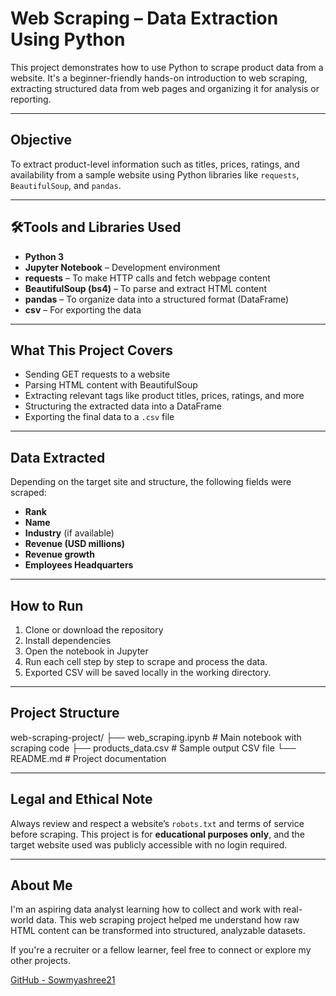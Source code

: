 # Web Scraping – Data Extraction Using Python

This project demonstrates how to use Python to scrape product data from a website. It's a beginner-friendly hands-on introduction to web scraping, extracting structured data from web pages and organizing it for analysis or reporting.

---

## Objective

To extract product-level information such as titles, prices, ratings, and availability from a sample website using Python libraries like `requests`, `BeautifulSoup`, and `pandas`.

---

## 🛠Tools and Libraries Used

- **Python 3**
- **Jupyter Notebook** – Development environment
- **requests** – To make HTTP calls and fetch webpage content
- **BeautifulSoup (bs4)** – To parse and extract HTML content
- **pandas** – To organize data into a structured format (DataFrame)
- **csv** – For exporting the data

---

## What This Project Covers

- Sending GET requests to a website
- Parsing HTML content with BeautifulSoup
- Extracting relevant tags like product titles, prices, ratings, and more
- Structuring the extracted data into a DataFrame
- Exporting the final data to a `.csv` file

---

## Data Extracted

Depending on the target site and structure, the following fields were scraped:

- **Rank**
- **Name**
- **Industry** (if available)
- **Revenue (USD millions)**
- **Revenue growth**
- **Employees	Headquarters**

---

## How to Run

1. Clone or download the repository
2. Install dependencies
3. Open the notebook in Jupyter
4. Run each cell step by step to scrape and process the data.
5. Exported CSV will be saved locally in the working directory.

---

## Project Structure

web-scraping-project/
├── web_scraping.ipynb # Main notebook with scraping code
├── products_data.csv # Sample output CSV file
└── README.md # Project documentation

---

## Legal and Ethical Note

Always review and respect a website’s `robots.txt` and terms of service before scraping. This project is for **educational purposes only**, and the target website used was publicly accessible with no login required.

---

## About Me

I'm an aspiring data analyst learning how to collect and work with real-world data. This web scraping project helped me understand how raw HTML content can be transformed into structured, analyzable datasets.

If you're a recruiter or a fellow learner, feel free to connect or explore my other projects.

[GitHub - Sowmyashree21](https://github.com/Sowmyashree21)
